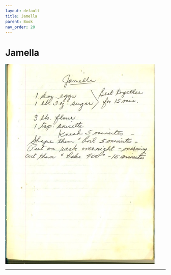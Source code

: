 ```yaml
---
layout: default
title: Jamella
parent: Book
nav_order: 20
---
```


# Jamella
![Jamella](/recipe-images/pages/page-20.jpg)

---
